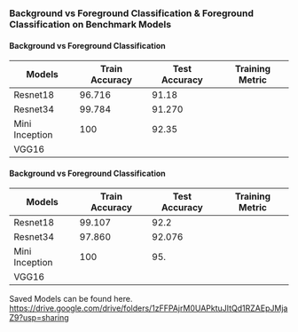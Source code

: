 ### Background vs Foreground Classification & Foreground Classification on Benchmark Models 

#### Background vs Foreground Classification 
| Models   | Train Accuracy   | Test Accuracy  | Training Metric        | 
| -------- | ---------------  | ------------   | ---------------------  |
| Resnet18 |       96.716     | 91.18          |                 |
| Resnet34 |    99.784        |  91.270        |                 |
| Mini Inception |   100             |  92.35           |                 |
| VGG16     |               |             |                 |


#### Background vs Foreground Classification 
| Models   | Train Accuracy   | Test Accuracy  | Training Metric        | 
| -------- | ---------------  | ------------   | ---------------------  |
| Resnet18 |       99.107     | 92.2         |                 |
| Resnet34 |    97.860        |    92.076    |                 |
| Mini Inception |     100           |     95.        |                 |
| VGG16     |               |             |                 |

Saved Models can be found here.
https://drive.google.com/drive/folders/1zFFPAjrM0UAPktuJItQd1RZAEpJMjaZ9?usp=sharing
